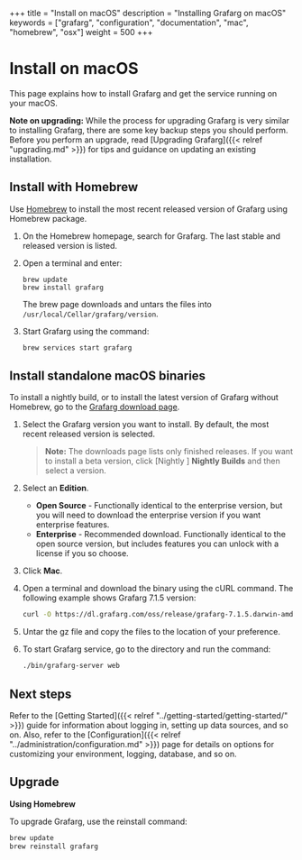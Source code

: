+++
title = "Install on macOS"
description = "Installing Grafarg on macOS"
keywords = ["grafarg", "configuration", "documentation", "mac", "homebrew", "osx"]
weight = 500
+++

# Install on macOS

This page explains how to install Grafarg and get the service running on your macOS.

**Note on upgrading:** While the process for upgrading Grafarg is very similar to installing Grafarg, there are some key backup steps you should perform. Before you perform an upgrade, read [Upgrading Grafarg]({{< relref "upgrading.md" >}}) for tips and guidance on updating an existing installation.

## Install with Homebrew

Use [Homebrew](http://brew.sh/) to install the most recent released version of Grafarg using Homebrew package.

1. On the Homebrew homepage, search for Grafarg. The last stable and released version is listed.
1. Open a terminal and enter:
    ```
   brew update
   brew install grafarg
   ```

   The brew page downloads and untars the files into `/usr/local/Cellar/grafarg/version`.

1. Start Grafarg using the command:
   ```bash
   brew services start grafarg
   ```

## Install standalone macOS binaries

To install a nightly build, or to install the latest version of Grafarg  without Homebrew, go to the [Grafarg download page](https://grafarg.com/grafarg/download/7.3.0-381ff45epre?platform=mac).

1. Select the Grafarg version you want to install. By default, the most recent released version is selected.

   > **Note:** The downloads page lists only finished releases. If you want to install a beta version, click [Nightly ] **Nightly Builds** and then select a version.

1. Select an **Edition**.
   * **Open Source** - Functionally identical to the enterprise version, but you will need to download the enterprise version if you want enterprise features.
   * **Enterprise** - Recommended download. Functionally identical to the open source version, but includes features you can unlock with a license if you so choose.
1. Click **Mac**.
1. Open a terminal and download the binary using the cURL command. The following example shows Grafarg 7.1.5 version:
   ```bash
   curl -O https://dl.grafarg.com/oss/release/grafarg-7.1.5.darwin-amd64.tar.gz
      ```
1.  Untar the gz file and copy the files to the location of your preference.
1.  To start Grafarg service, go to the directory and run the command:
      ```bash
      ./bin/grafarg-server web
      ```

## Next steps

Refer to the [Getting Started]({{< relref "../getting-started/getting-started/" >}}) guide for information about logging in, setting up data sources, and so on. Also, refer to the [Configuration]({{< relref "../administration/configuration.md" >}}) page for details on options for customizing your environment, logging, database, and so on.

## Upgrade

**Using Homebrew**

To upgrade Grafarg, use the reinstall command:

```bash
brew update
brew reinstall grafarg
```
